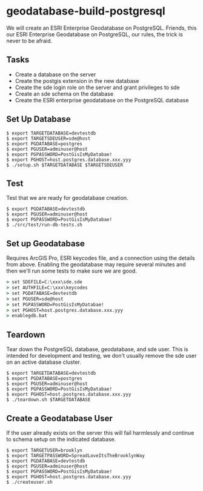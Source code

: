 # geodatabase-build-postgresql

We will create an ESRI Enterprise Geodatabase on PostgreSQL. Friends, this our ESRI Enterprise Geodatabase on PostgreSQL, our rules, the trick is never to be afraid.

## Tasks

* Create a database on the server
* Create the postgis extension in the new database
* Create the sde login role on the server and grant privileges to sde
* Create an sde schema on the database
* Create the ESRI enterprise geodatabase on the PostgreSQL database

## Set Up Database 

```shell
$ export TARGETDATABASE=devtestdb
$ export TARGETSDEUSER=sde@host
$ export PGDATABASE=postgres
$ export PGUSER=adminuser@host
$ export PGPASSWORD=PostGisIsMyDatabae!
$ export PGHOST=host.postgres.database.xxx.yyy
$ ./setup.sh $TARGETDATABASE $TARGETSDEUSER
```

## Test

Test that we are ready for geodatabase creation.

```shell
$ export PGDATABASE=devtestdb
$ export PGUSER=adminuser@host
$ export PGPASSWORD=PostGisIsMyDatabae!
$ ./src/test/run-db-tests.sh 
```

## Set up Geodatabase

Requires ArcGIS Pro, ESRI keycodes file, and a connection using the details from above. Enabling the geodatabase may require several minutes
and then we'll run some tests to make sure we are good.

```bat
> set SDEFILE=C:\xxx\sde.sde
> set AUTHFILE=C:\xxx\keycodes
> set PGDATABASE=devtestdb
> set PGUSER=sde@host
> set PGPASSWORD=PostGisIsMyDatabae!
> set PGHOST=host.postgres.database.xxx.yyy
> enablegdb.bat
```

## Teardown

Tear down the PostgreSQL database, geodatabase, and sde user. This is intended for development and testing, we don't usually remove the sde user on an active database cluster.

```shell
$ export TARGETDATABASE=devtestdb
$ export PGDATABASE=postgres
$ export PGUSER=adminuser@host
$ export PGPASSWORD=PostGisIsMyDatabae!
$ export PGHOST=host.postgres.database.xxx.yyy
$ ./teardown.sh $TARGETDATABASE
```


## Create a Geodatabase User

If the user already exists on the server this will fail harmlessly and continue to schema setup on the indicated database.

```shell
$ export TARGETUSER=brooklyn
$ export TARGETPASSWORD=SpreadLoveItsTheBrooklynWay
$ export PGDATABASE=devtestdb
$ export PGUSER=adminuser@host
$ export PGPASSWORD=PostGisIsMyDatabae!
$ export PGHOST=host.postgres.database.xxx.yyy
$ ./createuser.sh 
```
